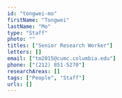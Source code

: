 ```yaml
---
id: "tongwei-mo"
firstName: "Tongwei"
lastName: "Mo"
type: "Staff"
photo: ""
titles: ["Senior Research Worker"]
letters: []
email: ["tm2015@cumc.columbia.edu"]
phone: ["(212) 851-5270"]
researchAreas: []
tags: ["People", "Staff"]
urls: []
---
```

